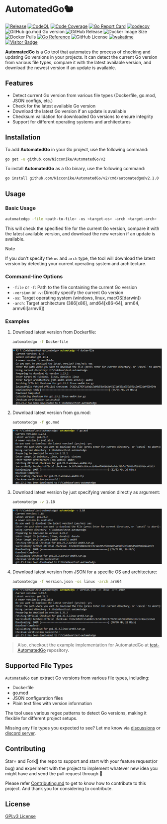 # AutomatedGo🐿️
[![Release](https://github.com/Nicconike/AutomatedGo/actions/workflows/release.yml/badge.svg)](https://github.com/Nicconike/AutomatedGo/actions/workflows/release.yml)
[![CodeQL](https://github.com/Nicconike/AutomatedGo/actions/workflows/codeql.yml/badge.svg)](https://github.com/Nicconike/AutomatedGo/actions/workflows/codeql.yml)
[![Code Coverage](https://github.com/Nicconike/AutomatedGo/actions/workflows/coverage.yml/badge.svg)](https://github.com/Nicconike/AutomatedGo/actions/workflows/coverage.yml)
[![Go Report Card](https://goreportcard.com/badge/github.com/Nicconike/AutomatedGo)](https://goreportcard.com/report/github.com/Nicconike/AutomatedGo)
[![codecov](https://codecov.io/gh/Nicconike/AutomatedGo/graph/badge.svg?token=MPIX1QLEYJ)](https://codecov.io/gh/Nicconike/AutomatedGo)
![GitHub go.mod Go version](https://img.shields.io/github/go-mod/go-version/nicconike/AutomatedGo)
![GitHub Release](https://img.shields.io/github/v/release/nicconike/AutomatedGo)
![Docker Image Size](https://img.shields.io/docker/image-size/nicconike/automatedgo/master?sort=semver&logo=docker&label=Docker%20Image)
![Docker Pulls](https://img.shields.io/docker/pulls/nicconike/automatedgo?logo=docker&label=Docker%20Pulls)
[![Go Reference](https://pkg.go.dev/badge/github.com/Nicconike/AutomatedGo/v2.svg)](https://pkg.go.dev/github.com/Nicconike/AutomatedGo/v2)
![GitHub License](https://img.shields.io/github/license/nicconike/AutomatedGo)
[![wakatime](https://wakatime.com/badge/user/018e538b-3f55-4e8e-95fa-6c3225418eed/project/148b8322-28da-4cf4-85c2-bb20c2fe1295.svg)](https://wakatime.com/badge/user/018e538b-3f55-4e8e-95fa-6c3225418eed/project/148b8322-28da-4cf4-85c2-bb20c2fe1295)
[![Visitor Badge](https://badges.pufler.dev/visits/nicconike/AutomatedGo)](https://badges.pufler.dev)

**AutomatedGo** is a Go tool that automates the process of checking and updating Go versions in your projects. It can detect the current Go version from various file types, compare it with the latest available version, and download the newest version if an update is available.

## Features

- Detect current Go version from various file types (Dockerfile, go.mod, JSON configs, etc.)
- Check for the latest available Go version
- Download the latest Go version if an update is available
- Checksum validation for downloaded Go versions to ensure integrity
- Support for different operating systems and architectures

## Installation

To add **AutomatedGo** in your Go project, use the following command:
```sh
go get -u github.com/Nicconike/AutomatedGo/v2
```

To install **AutomatedGo** as a Go binary, use the following command:
```sh
go install github.com/Nicconike/AutomatedGo/v2/cmd/automatedgo@v2.1.0
```

## Usage

### Basic Usage

```sh
automatedgo -file <path-to-file> -os <target-os> -arch <target-arch>
```

This will check the specified file for the current Go version, compare it with the latest available version, and download the new version if an update is available.

> [!NOTE]
> If you don't specify the `os` and `arch` type, the tool will download the latest version by detecting your current operating system and architecture.

### Command-line Options

- `-file` or `-f`: Path to the file containing the current Go version
- `-version` or `-v`: Directly specify the current Go version
- `-os`: Target operating system (windows, linux, macOS[darwin])
- `-arch`: Target architecture (386[x86], amd64[x86-64], arm64, armv6l[armv6])

### Examples

1. Download latest version from Dockerfile:
	```sh
	automatedgo -f Dockerfile
	```
	![Dockerfile Example](https://github.com/Nicconike/AutomatedGo/blob/master/assets/dockerfile_example.png)

2. Download latest version from go.mod:
	```sh
	automatedgo -f go.mod
	```
	![Go Mod Example](https://github.com/Nicconike/AutomatedGo/blob/master/assets/gomod_example.png)

3. Download latest version by just specifying version directly as argument:
	```sh
	automatedgo -v 1.18
	```
	![Direct Example](https://github.com/Nicconike/AutomatedGo/blob/master/assets/direct_example.png)

4. Download latest version from JSON for a specific OS and architecture:
	```sh
	automatedgo -f version.json -os linux -arch arm64
	```
	![JSON Example with OS](https://github.com/Nicconike/AutomatedGo/blob/master/assets/json_example_os_arch.png)

> Also, checkout the example implementation for AutomatedGo at [test-AutomatedGo](https://github.com/Nicconike/test-AutomatedGo) repository.

## Supported File Types

`AutomatedGo` can extract Go versions from various file types, including:

- Dockerfile
- go.mod
- JSON configuration files
- Plain text files with version information

The tool uses various regex patterns to detect Go versions, making it flexible for different project setups.

Missing any file types you expected to see? Let me know via [discussions](https://github.com/Nicconike/AutomatedGo/discussions) or [discord server](https://discord.gg/UbetHfu).

## Contributing

Star⭐ and Fork🍴 the repo to support and start with your feature request(or bug) and experiment with the project to implement whatever new idea you might have and send the pull request through 🤙

Please refer [Contributing.md](https://github.com/Nicconike/AutomatedGo/blob/master/.github/CONTRIBUTING.md) to get to know how to contribute to this project.
And thank you for considering to contribute.

## License

[GPLv3 License](LICENSE)
